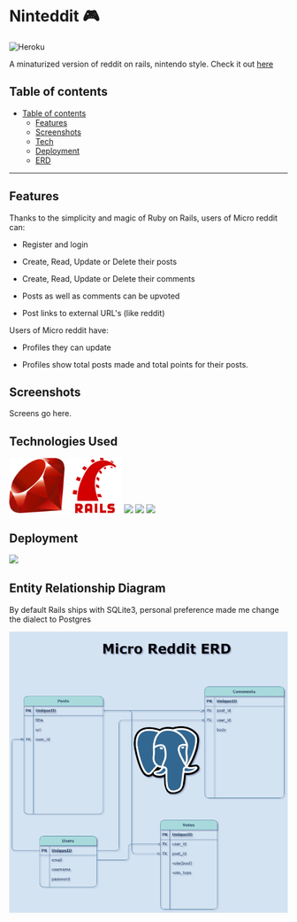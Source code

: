 # Ninteddit 🎮  

![Heroku](https://pyheroku-badge.herokuapp.com/?app=ninteddit&style=plastic)

A minaturized version of reddit on rails, nintendo style. Check it out [here](https://ninteddit.herokuapp.com/)

## Table of contents

- [Table of contents](#table-of-contents)
  - [Features](#features)
  - [Screenshots](#Screenshots)
  - [Tech](#technologies-used)
  - [Deployment](#deployment)
  - [ERD](#entity-relationship-diagram)


---


## Features

Thanks to the simplicity and magic of Ruby on Rails, users of Micro reddit can:

- Register and login

- Create, Read, Update or Delete their posts

- Create, Read, Update or Delete their comments

- Posts as well as comments can be upvoted

- Post links to external URL's (like reddit)

Users of Micro reddit have:

- Profiles they can update

- Profiles show total posts made and total points for their posts.

## Screenshots

Screens go here.

## Technologies Used

[<img src='https://github.com/hector4213/hector4213/blob/main/icons/ruby.png' height='100'>]() [<img src='https://github.com/hector4213/hector4213/blob/main/icons/rails.png' height='100'>]() [<img src='https://img.icons8.com/color/344/postgreesql.png' height='100'>]() [<img src='https://img.icons8.com/color/344/javascript.png' height='100'>]() [<img src='https://user-images.githubusercontent.com/5305599/49061716-da649680-f254-11e8-9a89-d95a7407ec6a.png' height='100'>]() 


## Deployment

[<img src='https://img.icons8.com/nolan/344/heroku.png' height='100'>]()

## Entity Relationship Diagram

By default Rails ships with SQLite3, personal preference made me change the dialect to Postgres

<p align="center">
<img src='/images/microerd.png' />
 </p>
